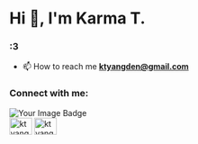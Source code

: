 <h1>Hi 👋, I'm Karma T.</h1>
<h3>:3</h3>

- 📫 How to reach me **ktyangden@gmail.com**

<h3 align="left">Connect with me:</h3>
<p align="left">
<img src="https://tryhackme-badges.s3.amazonaws.com/k4kuru.png" alt="Your Image Badge" /><br>
<a href="https://linkedin.com/in/ktyangden" target="blank"><img align="center" src="https://raw.githubusercontent.com/rahuldkjain/github-profile-readme-generator/master/src/images/icons/Social/linked-in-alt.svg" alt="ktyangden" height="30" width="40" /></a>
<a href="https://instagram.com/ktyangden" target="blank"><img align="center" src="https://raw.githubusercontent.com/rahuldkjain/github-profile-readme-generator/master/src/images/icons/Social/instagram.svg" alt="ktyangden" height="30" width="40" /></a>
</p>

